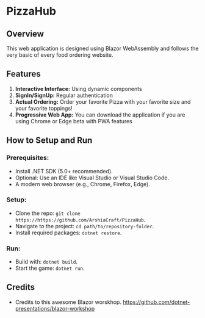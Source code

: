# PizzaHub

## Overview
This web application is designed using Blazor WebAssembly and follows the very basic of every food ordering website.

## Features
1. **Interactive Interface:** Using dynamic components 
2. **SignIn/SignUp:** Regular authentication 
3. **Actual Ordering:** Order your favorite Pizza with your favorite size and your favorite toppings!
4. **Progressive Web App:** You can download the application if you are using Chrome or Edge beta with PWA features

## How to Setup and Run
### Prerequisites:
- Install .NET SDK (5.0+ recommended).
- Optional: Use an IDE like Visual Studio or Visual Studio Code.
- A modern web browser (e.g., Chrome, Firefox, Edge).

### Setup:
- Clone the repo: `git clone https://https://github.com/ArshiaCraft/PizzaHub`.
- Navigate to the project: `cd path/to/repository-folder`.
- Install required packages: `dotnet restore`.

### Run:
- Build with: `dotnet build`.
- Start the game: `dotnet run`.

## Credits
- Credits to this awesome Blazor worskhop. https://github.com/dotnet-presentations/blazor-workshop
